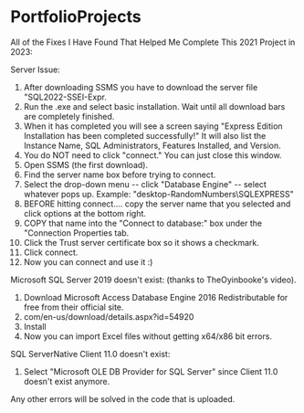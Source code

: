 # PortfolioProjects

All of the Fixes I Have Found That Helped Me Complete This 2021 Project in 2023:

Server Issue:
1. After downloading SSMS you have to download the server file "SQL2022-SSEI-Expr.
2. Run the .exe and select basic installation. Wait until all download bars are completely finished.
3. When it has completed you will see a screen saying "Express Edition Installation has been completed successfully!" It will also list the Instance Name, SQL Administrators, Features Installed, and Version. 
4. You do NOT need to click "connect." You can just close this window.
5. Open SSMS (the first download).
6. Find the server name box before trying to connect.
7. Select the drop-down menu -- click "Database Engine" -- select whatever pops up. Example: "desktop-RandomNumbers\SQLEXPRESS"
8. BEFORE hitting connect.... copy the server name that you selected and click options at the bottom right.
9. COPY that name into the "Connect to database:" box under the "Connection Properties tab.
10. Click the Trust server certificate box so it shows a checkmark.
11. Click connect.
12. Now you can connect and use it :)

Microsoft SQL Server 2019 doesn't exist:
(thanks to TheOyinbooke's video).
1. Download Microsoft Access Database Engine 2016 Redistributable for free from their official site.
2. com/en-us/download/details.aspx?id=54920
3. Install
4. Now you can import Excel files without getting x64/x86 bit errors.

SQL ServerNative Client 11.0 doesn't exist:
1. Select "Microsoft OLE DB Provider for SQL Server" since Client 11.0 doesn't exist anymore.

Any other errors will be solved in the code that is uploaded.
